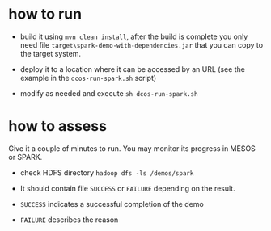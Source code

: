# how to run

* build it using `mvn clean install`, after the build is complete you only need file `target\spark-demo-with-dependencies.jar` that you can copy to the target system.

* deploy it to a location where it can be accessed by an URL (see the example in the `dcos-run-spark.sh` script)  

* modify as needed and execute `sh dcos-run-spark.sh` 

# how to assess

Give it a couple of minutes to run. You may monitor its progress in MESOS or SPARK.

* check HDFS directory `hadoop dfs -ls /demos/spark`

* It should contain file `SUCCESS` or `FAILURE` depending on the result.

* `SUCCESS` indicates a successful completion of the demo

* `FAILURE` describes the reason



